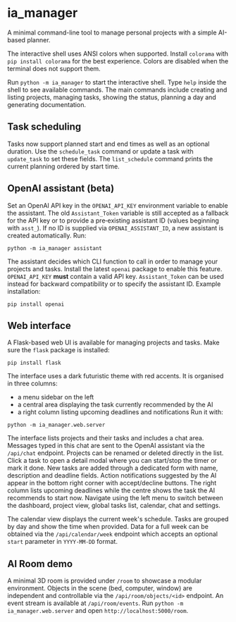 # ia_manager

A minimal command-line tool to manage personal projects with a simple AI-based planner.

The interactive shell uses ANSI colors when supported. Install `colorama` with
`pip install colorama` for the best experience. Colors are disabled when the
terminal does not support them.

Run `python -m ia_manager` to start the interactive shell. Type `help` inside
the shell to see available commands. The main commands include creating and
listing projects, managing tasks, showing the status, planning a day and
generating documentation.

## Task scheduling

Tasks now support planned start and end times as well as an optional duration.
Use the `schedule_task` command or update a task with `update_task` to set these
fields. The `list_schedule` command prints the current planning ordered by
start time.

## OpenAI assistant (beta)

Set an OpenAI API key in the `OPENAI_API_KEY` environment variable to enable the
assistant. The old `Assistant_Token` variable is still accepted as a fallback
for the API key or to provide a pre‑existing assistant ID (values beginning with
`asst_`). If no ID is supplied via `OPENAI_ASSISTANT_ID`, a new assistant is
created automatically. Run:

```
python -m ia_manager assistant
```

The assistant decides which CLI function to call in order to manage your
projects and tasks. Install the latest `openai` package to enable this feature.
`OPENAI_API_KEY` **must** contain a valid API key. `Assistant_Token` can be used
instead for backward compatibility or to specify the assistant ID. Example
installation:

```
pip install openai
```

## Web interface

A Flask-based web UI is available for managing projects and tasks. Make sure the
`flask` package is installed:

```
pip install flask
```

The interface uses a dark futuristic theme with red accents. It is organised in
three columns:

* a menu sidebar on the left
* a central area displaying the task currently recommended by the AI
* a right column listing upcoming deadlines and notifications
Run it with:

```
python -m ia_manager.web.server
```

The interface lists projects and their tasks and includes a chat area.
Messages typed in this chat are sent to the OpenAI assistant via the
`/api/chat` endpoint.
Projects can be renamed or deleted directly in the list.
Click a task to open a detail modal where you can start/stop the timer or mark it done.
New tasks are added through a dedicated form with name, description and deadline fields.
Action notifications suggested by the AI appear in the bottom right corner with accept/decline buttons.
The right column lists upcoming deadlines while the centre shows the task the AI recommends to start now.
Navigate using the left menu to switch between the dashboard, project view,
global tasks list, calendar, chat and settings.

The calendar view displays the current week's schedule. Tasks are grouped by day
and show the time when provided. Data for a full week can be obtained via the
`/api/calendar/week` endpoint which accepts an optional `start` parameter in
`YYYY-MM-DD` format.

## AI Room demo

A minimal 3D room is provided under `/room` to showcase a modular environment.
Objects in the scene (bed, computer, window) are independent and controllable
via the `/api/room/objects/<id>` endpoint.
An event stream is available at `/api/room/events`.
Run `python -m ia_manager.web.server` and open `http://localhost:5000/room`.
